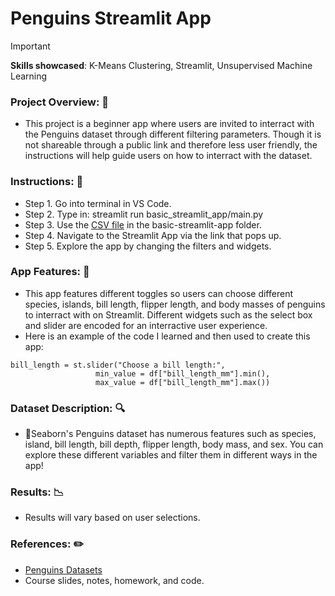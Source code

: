# Penguins Streamlit App
>[!IMPORTANT]
>**Skills showcased**: K-Means Clustering, Streamlit, Unsupervised Machine Learning

### Project Overview: 🔀
- This project is a beginner app where users are invited to interract with the Penguins dataset through different filtering parameters. Though it is not shareable through a public link and therefore less user friendly, the instructions will help guide users on how to interract with the dataset.  


### Instructions: 📄
- Step 1. Go into terminal in VS Code.
- Step 2. Type in: streamlit run basic_streamlit_app/main.py
- Step 3. Use the [CSV file](https://github.com/rcsweeny22/Sweeny-Data-Science-Portfolio/tree/main/basic-streamlit-app/data) in the basic-streamlit-app folder. 
- Step 4. Navigate to the Streamlit App via the link that pops up.
- Step 5. Explore the app by changing the filters and widgets.

### App Features: 🍎
- This app features different toggles so users can choose different species, islands, bill length, flipper length, and body masses of penguins to interract with on Streamlit. Different widgets such as the select box and slider are encoded for an interractive user experience.
- Here is an example of the code I learned and then used to create this app:
```
bill_length = st.slider("Choose a bill length:", 
                   min_value = df["bill_length_mm"].min(),
                   max_value = df["bill_length_mm"].max())
```


### Dataset Description: 🔍
- 🐧Seaborn's Penguins dataset has numerous features such as species, island, bill length, bill depth, flipper length, body mass, and sex. You can explore these different variables and filter them in different ways in the app!


### Results: 📉
- Results will vary based on user selections.


### References: ✏️
- [Penguins Datasets](https://www.geeksforgeeks.org/seaborn-datasets-for-data-science/#3-penguins-dataset)
- Course slides, notes, homework, and code.
